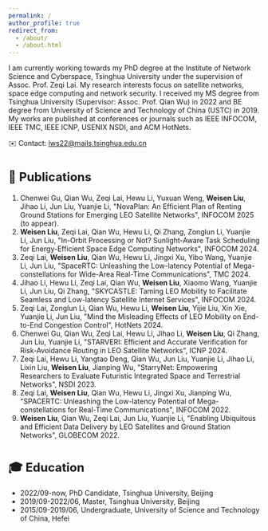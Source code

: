 ```yaml
---
permalink: /
author_profile: true
redirect_from: 
  - /about/
  - /about.html
---
```



I am currently working towards my PhD degree at the Institute of Network Science and Cyberspace, Tsinghua University under the supervision of Assoc. Prof. Zeqi Lai. My research interests focus on satellite networks, space edge computing and network security.
I received my MS degree from Tsinghua University (Supervisor: Assoc. Prof. Qian Wu) in 2022 and BE degree from University of Science and Technology of China (USTC) in 2019.
My works are published at conferences or journals such as IEEE INFOCOM, IEEE TMC, IEEE ICNP, USENIX NSDI, and ACM HotNets.

:envelope: Contact: lws22@mails.tsinghua.edu.cn


# <span id="publications" style="font-size: 24px">:book: Publications</span>

1. Chenwei Gu, Qian Wu, Zeqi Lai, Hewu Li, Yuxuan Weng, **Weisen Liu**, Jihao Li, Jun Liu, Yuanjie Li, "NovaPlan: An Efficient Plan of Renting Ground Stations for Emerging LEO Satellite Networks", INFOCOM 2025 (to appear).
1. **Weisen Liu**, Zeqi Lai, Qian Wu, Hewu Li, Qi Zhang, Zonglun Li, Yuanjie Li, Jun Liu, "In-Orbit Processing or Not? Sunlight-Aware Task Scheduling for Energy-Efficient Space Edge Computing Networks", INFOCOM 2024.
1. Zeqi Lai, **Weisen Liu**, Qian Wu, Hewu Li, Jingxi Xu, Yibo Wang, Yuanjie Li, Jun Liu, "SpaceRTC: Unleashing the Low-latency Potential of Mega-constellations for Wide-Area Real-Time Communications", TMC 2024.
1. Jihao Li, Hewu Li, Zeqi Lai, Qian Wu, **Weisen Liu**, Xiaomo Wang, Yuanjie Li, Jun Liu, Qi Zhang, "SKYCASTLE: Taming LEO Mobility to Facilitate Seamless and Low-latency Satellite Internet Services", INFOCOM 2024.
1. Zeqi Lai, Zonglun Li, Qian Wu, Hewu Li, **Weisen Liu**, Yijie Liu, Xin Xie, Yuanjie Li, Jun Liu, "Mind the Misleading Effects of LEO Mobility on End-to-End Congestion Control", HotNets 2024.
1. Chenwei Gu, Qian Wu, Zeqi Lai, Hewu Li, Jihao Li, **Weisen Liu**, Qi Zhang, Jun Liu, Yuanjie Li, "STARVERI: Efficient and Accurate Verification for Risk-Avoidance Routing in LEO Satellite Networks", ICNP 2024.
1. Zeqi Lai, Hewu Li, Yangtao Deng, Qian Wu, Jun Liu, Yuanjie Li, Jihao Li, Lixin Liu, **Weisen Liu**, Jianping Wu, "StarryNet: Empowering Researchers to Evaluate Futuristic Integrated Space and Terrestrial Networks", NSDI 2023.
1. Zeqi Lai, **Weisen Liu**, Qian Wu, Hewu Li, Jingxi Xu, Jianping Wu, "SPACERTC: Unleashing the Low-latency Potential of Mega-constellations for Real-Time Communications", INFOCOM 2022.
1. **Weisen Liu**, Qian Wu, Zeqi Lai, Jun Liu, Yuanjie Li, "Enabling Ubiquitous and Efficient Data Delivery by LEO Satellites and Ground Station Networks", GLOBECOM 2022.

# <span id="education" style="font-size: 24px">:mortar_board: Education</span>
- 2022/09-now, PhD Candidate, Tsinghua University, Beijing
- 2019/09-2022/06, Master, Tsinghua University, Beijing
- 2015/09-2019/06, Undergraduate, University of Science and Technology of China, Hefei

